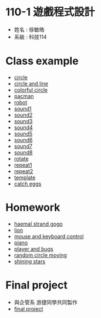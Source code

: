 # 110-1 遊戲程式設計
+ 姓名 : 徐敏皓
+ 系級 : 科技114
# Class example
+ [circle](https://github.com/minhao920201/Game_Programming/blob/main/quiz/circle/circle.pde)
+ [circle and line](https://github.com/minhao920201/Game_Programming/blob/main/quiz/circle_and_line/circle_and_line.pde)
+ [colorful circle](https://github.com/minhao920201/Game_Programming/blob/main/quiz/colorful_circle/colorful_circle.pde)
+ [pacman](https://github.com/minhao920201/Game_Programming/tree/main/quiz/pacman/quiz2)
+ [robot](https://github.com/minhao920201/Game_Programming/tree/main/quiz/robot)
+ [sound1](https://github.com/minhao920201/Game_Programming/blob/main/quiz/sound%20example/sound%20example/pdfexample/pdfexample1/pdfExample1.pde)
+ [sound2](https://github.com/minhao920201/Game_Programming/blob/main/quiz/sound%20example/sound%20example/pdfexample/pdfexample2/pdfExample2.pde)
+ [sound3](https://github.com/minhao920201/Game_Programming/blob/main/quiz/sound%20example/sound%20example/pdfexample/pdfexample3/pdfExample3.pde)
+ [sound4](https://github.com/minhao920201/Game_Programming/blob/main/quiz/sound%20example/sound%20example/pdfexample/pdfexample4/pdfExample4.pde)
+ [sound5](https://github.com/minhao920201/Game_Programming/blob/main/quiz/sound%20example/sound%20example/pdfexample/pdfexample5/pdfExample5.pde)
+ [sound6](https://github.com/minhao920201/Game_Programming/blob/main/quiz/sound%20example/sound%20example/pdfexample/pdfexample6/pdfExample6.pde)
+ [sound7](https://github.com/minhao920201/Game_Programming/blob/main/quiz/sound%20example/sound%20example/pdfexample/pdfexample7/pdfExample7.pde)
+ [sound8](https://github.com/minhao920201/Game_Programming/blob/main/quiz/sound%20example/sound%20example/pdfexample/pdfexample8/pdfExample8.pde)
+ [rotate](https://github.com/minhao920201/Game_Programming/blob/main/quiz/week%2010/Quiz9/Quiz9.pde)
+ [repeat1](https://github.com/minhao920201/Game_Programming/blob/main/quiz/week%2011/week%2011/Quiz7/Quiz7.pde)
+ [repeat2](https://github.com/minhao920201/Game_Programming/blob/main/quiz/week%2013/Quiz6/Quiz6.pde)
+ [template](https://github.com/minhao920201/Game_Programming/blob/main/quiz/week%2012/template/template.pde)
+ [catch eggs](https://github.com/minhao920201/Game_Programming/blob/main/quiz/week%204%20egg/week%204%20egg/OhEgg_7/OhEgg_7.pde)
# Homework
+ [haemal strand gogo](https://github.com/minhao920201/Game_Programming/blob/main/homework/haemal_strand_GoGo/haemal_strand_GoGo.pde)
+ [lion](https://github.com/minhao920201/Game_Programming/blob/main/homework/lion/lion.pde)
+ [mouse and keyboard control](https://github.com/minhao920201/Game_Programming/blob/main/homework/mouse_and_keyboard_control/mouse_and_keyboard_control.pde)
+ [piano](https://github.com/minhao920201/Game_Programming/blob/main/homework/piano/piano.pde)
+ [player and bugs](https://github.com/minhao920201/Game_Programming/blob/main/homework/player_and_bug/player_and_bug.pde)
+ [random circle moving](https://github.com/minhao920201/Game_Programming/blob/main/homework/random_circle_moving/random_circle_moving.pde)
+ [shining stars](https://github.com/minhao920201/Game_Programming/blob/main/homework/shining_star/shining_star.pde)
# Final project
+ 與企管系 游捷同學共同製作
+ [final project](https://github.com/minhao920201/Game_Programming/blob/main/final%20project/final_project.pde)
